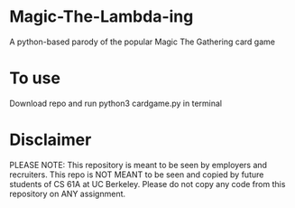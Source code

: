 # Magic-The-Lambda-ing
A python-based parody of the popular Magic The Gathering card game

# To use
Download repo and run python3 cardgame.py in terminal

# Disclaimer
PLEASE NOTE: This repository is meant to be seen by employers and recruiters. This repo is NOT MEANT to be seen and copied by future students of CS 61A at UC Berkeley. Please do not copy any code from this repository on ANY assignment.
